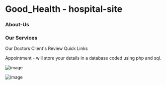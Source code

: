 # Good_Health - hospital-site

 ### About-Us 
 ### Our Services
 Our Doctors
 Client's Review
 Quick Links

Appointment - will store your details in a database coded using php and sql.

![image](https://github.com/krithika1707/hospital-site/assets/101324307/d6d1a91d-b15a-4706-9bcd-00c13186353b)

![image](https://github.com/krithika1707/hospital-site/assets/101324307/5ba50f99-8d55-43a6-8e08-0d2efb1b9495)

